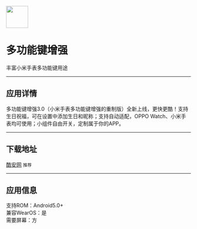 [<img src="https://www.hankmi.com/favicon.ico" width="60" height="60" align="middle" />](https://www.hankmi.com)

# 多功能键增强
丰富小米手表多功能键用途

***

## 应用详情
多功能键增强3.0（小米手表多功能键增强的重制版）全新上线，更快更酷！支持生日祝福，可在设置中添加生日和昵称；支持自动适配，OPPO Watch、小米手表均可使用；小组件自由开关，定制属于你的APP。

***

## 下载地址
[酷安网](https://www.coolapk.com/apk/287304) `推荐`

***

## 应用信息
支持ROM：Android5.0+  
兼容WearOS：是  
需要屏幕：方
